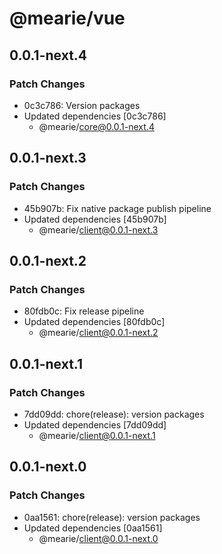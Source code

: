 # @mearie/vue

## 0.0.1-next.4

### Patch Changes

- 0c3c786: Version packages
- Updated dependencies [0c3c786]
  - @mearie/core@0.0.1-next.4

## 0.0.1-next.3

### Patch Changes

- 45b907b: Fix native package publish pipeline
- Updated dependencies [45b907b]
  - @mearie/client@0.0.1-next.3

## 0.0.1-next.2

### Patch Changes

- 80fdb0c: Fix release pipeline
- Updated dependencies [80fdb0c]
  - @mearie/client@0.0.1-next.2

## 0.0.1-next.1

### Patch Changes

- 7dd09dd: chore(release): version packages
- Updated dependencies [7dd09dd]
  - @mearie/client@0.0.1-next.1

## 0.0.1-next.0

### Patch Changes

- 0aa1561: chore(release): version packages
- Updated dependencies [0aa1561]
  - @mearie/client@0.0.1-next.0
